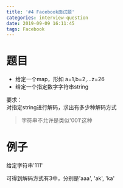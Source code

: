 ```yaml
---
title: '#4 Facebook面试题'
categories: interview-question
date: 2019-09-09 16:11:45
tags: Facebook
---
```

# 题目
- 给定一个map，形如 a=1,b=2,...z=26
- 给定一个指定数字字符串string

要求：  
对指定string进行解码，求出有多少种解码方式
> 字符串不允许是类似'001'这种

# 例子
给定字符串'111'

可得到解码方式有3中，分别是'aaa', 'ak', 'ka'
